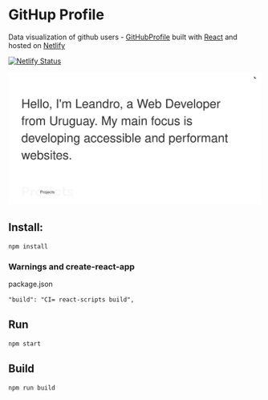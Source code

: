 # GitHup Profile

Data visualization of github users - [GitHubProfile](https://www.leandroubilla.com) built with [React](https://www.reactjs.org/) and hosted on [Netlify](https://www.netlify.com/)

[![Netlify Status](https://api.netlify.com/api/v1/badges/99c7fe08-b0e8-4131-a57f-158d2fac2fc3/deploy-status)](https://app.netlify.com/sites/elegant-dijkstra-d259df/deploys)

![Home Image](https://github.com/leanug/v1/blob/main/src/static/screenshot.jpg)

## Install:

	npm install

### Warnings and create-react-app

package.json

    "build": "CI= react-scripts build",

## Run

	npm start

## Build

	npm run build